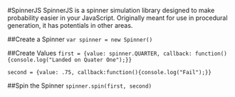 #SpinnerJS
SpinnerJS is a spinner simulation library designed to make probability easier in your JavaScript. Originally meant for use in procedural generation, it has potentials in other areas.

##Create a Spinner
`var spinner = new Spinner()`

##Create Values
`first = {value: spinner.QUARTER, callback: function(){console.log("Landed on Quater One");}}`

`second = {value: .75, callback:function(){console.log("Fail");}}`

##Spin the Spinner
`spinner.spin(first, second)`